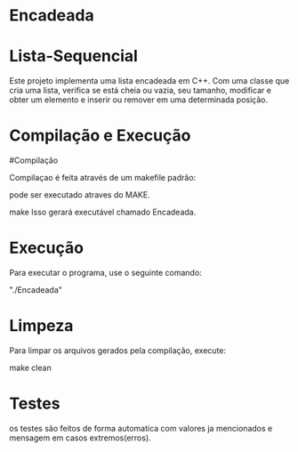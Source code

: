 # Encadeada
# Lista-Sequencial

Este projeto implementa uma lista encadeada em C++. Com uma classe que cria uma lista, verifica se está cheia ou vazia, seu tamanho, modificar e obter um elemento e inserir ou remover em uma determinada posição.

# Compilação e Execução

#Compilação

Compilaçao é feita através de um makefile padrão:

pode ser executado atraves do MAKE.

make
Isso gerará executável chamado Encadeada.

# Execução
Para executar o programa, use o seguinte comando:

"./Encadeada"

# Limpeza
Para limpar os arquivos gerados pela compilação, execute:

make clean
# Testes

os testes são feitos de forma automatica com valores ja mencionados e mensagem em casos extremos(erros).

